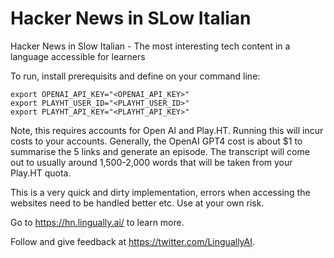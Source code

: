 # Hacker News in SLow Italian
Hacker News in Slow Italian - The most interesting tech content in a language accessible for learners

To run, install prerequisits and define on your command line:

    export OPENAI_API_KEY="<OPENAI_API_KEY>"
    export PLAYHT_USER_ID="<PLAYHT_USER_ID>"
    export PLAYHT_API_KEY="<PLAYHT_API_KEY>"

Note, this requires accounts for Open AI and Play.HT. Running this will incur costs to your accounts. Generally, the OpenAI GPT4 cost is about $1 to summarise the 5 links and generate an episode. The transcript will come out to usually around 1,500-2,000 words that will be taken from your Play.HT quota.

This is a very quick and dirty implementation, errors when accessing the websites need to be handled better etc. Use at your own risk. 

Go to https://hn.lingually.ai/ to learn more.

Follow and give feedback at https://twitter.com/LinguallyAI.
